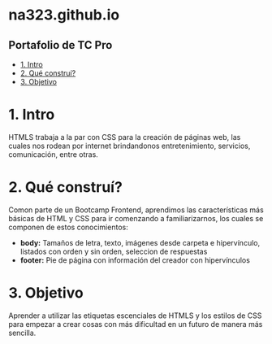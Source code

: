 # na323.github.io
## Portafolio de TC Pro

* [1. Intro](#)
* [2. Qué construí?](#)
* [3. Objetivo](#)

######

# 1. Intro
HTMLS trabaja a la par con CSS para la creación de páginas web, las cuales nos rodean por internet brindandonos entretenimiento, servicios, comunicación, entre otras.

# 2. Qué construí?
Comon parte de un Bootcamp Frontend, aprendimos las características más básicas de HTML y CSS para ir comenzando a familiarizarnos, los cuales se componen de estos conocimientos:
* **body:** Tamaños de letra, texto, imágenes desde carpeta e hipervínculo, listados con orden y sin orden, seleccion de respuestas
* **footer:** Pie de página con información del creador con hipervínculos

# 3. Objetivo

Aprender a utilizar las etiquetas escenciales de HTMLS y los estilos de CSS para empezar a crear cosas con más dificultad en un futuro de manera más sencilla.
